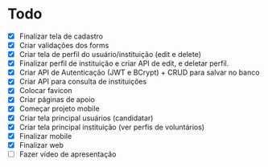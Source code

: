# Todo
- [X] Finalizar tela de cadastro
- [X] Criar validações dos forms
- [X] Criar tela de perfil do usuário/instituição (edit e delete)
- [X] Finalizar perfil de instituição e criar API de edit, e deletar perfil. 
- [X] Criar API de Autenticação (JWT e BCrypt) + CRUD para salvar no banco
- [X] Criar API para consulta de instituições
- [X] Colocar favicon
- [X] Criar páginas de apoio
- [X] Começar projeto mobile
- [X] Criar tela principal usuários (candidatar)
- [X] Criar tela principal instituição (ver perfis de voluntários)
- [X] Finalizar mobile
- [X] Finalizar web
- [ ] Fazer vídeo de apresentação
